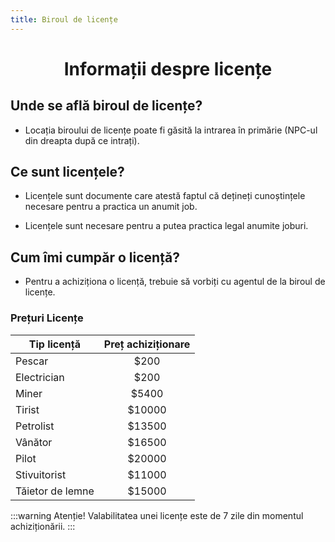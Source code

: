 ```yaml
---
title: Biroul de licențe
---
```



# <center>Informații despre licențe</center>

## Unde se află biroul de licențe?

- Locația biroului de licențe poate fi găsită la intrarea în primărie (NPC-ul din dreapta după ce intrați).

## Ce sunt licențele?

- Licențele sunt documente care atestă faptul că dețineți cunoștințele necesare pentru a practica un anumit job.

- Licențele sunt necesare pentru a putea practica legal anumite joburi.

## Cum îmi cumpăr o licență?

- Pentru a achiziționa o licență, trebuie să vorbiți cu agentul de la biroul de licențe.

### Prețuri Licențe

| Tip licență          | Preț achiziționare |
| -------------------  | :-----------------:|
| Pescar               |    $200            |
| Electrician          |    $200            |
| Miner                |    $5400           |
| Tirist               |    $10000          |
| Petrolist            |    $13500          |
| Vânător              |    $16500          |
| Pilot                |    $20000          |
| Stivuitorist         |    $11000          |
| Tăietor de lemne     |    $15000          |

:::warning Atenție!
Valabilitatea unei licențe este de 7 zile din momentul achiziționării.
:::